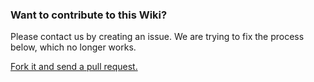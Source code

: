 ### Want to contribute to this Wiki?
Please contact us by creating an issue. We are trying to fix the process below, which no longer works.

[Fork it and send a pull request.](https://github.com/javapathfinder/jpf-core.wiki.git.md)

